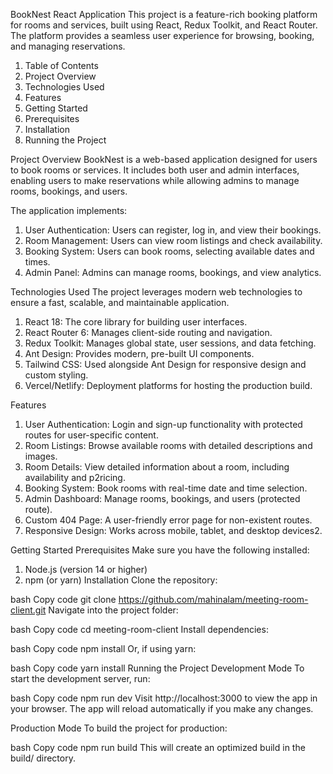 BookNest React Application
This project is a feature-rich booking platform for rooms and services, built using React, Redux Toolkit, and React Router. The platform provides a seamless user experience for browsing, booking, and managing reservations.

1. Table of Contents
2. Project Overview
3. Technologies Used
4. Features
5. Getting Started
6. Prerequisites
7. Installation
8. Running the Project

Project Overview
BookNest is a web-based application designed for users to book rooms or services. It includes both user and admin interfaces, enabling users to make reservations while allowing admins to manage rooms, bookings, and users.

The application implements:

1. User Authentication: Users can register, log in, and view their bookings.
2. Room Management: Users can view room listings and check availability.
3. Booking System: Users can book rooms, selecting available dates and times.
4. Admin Panel: Admins can manage rooms, bookings, and view analytics.

Technologies Used
The project leverages modern web technologies to ensure a fast, scalable, and maintainable application.

1. React 18: The core library for building user interfaces.
2. React Router 6: Manages client-side routing and navigation.
3. Redux Toolkit: Manages global state, user sessions, and data fetching.
4. Ant Design: Provides modern, pre-built UI components.
5. Tailwind CSS: Used alongside Ant Design for responsive design and custom styling.
6. Vercel/Netlify: Deployment platforms for hosting the production build.

Features

1. User Authentication: Login and sign-up functionality with protected routes for user-specific content.
2. Room Listings: Browse available rooms with detailed descriptions and images.
3. Room Details: View detailed information about a room, including availability and p2ricing.
4. Booking System: Book rooms with real-time date and time selection.
5. Admin Dashboard: Manage rooms, bookings, and users (protected route).
6. Custom 404 Page: A user-friendly error page for non-existent routes.
7. Responsive Design: Works across mobile, tablet, and desktop devices2.

Getting Started
Prerequisites
Make sure you have the following installed:

1. Node.js (version 14 or higher)
2. npm (or yarn)
   Installation
   Clone the repository:

bash
Copy code
git clone https://github.com/mahinalam/meeting-room-client.git
Navigate into the project folder:

bash
Copy code
cd meeting-room-client
Install dependencies:

bash
Copy code
npm install
Or, if using yarn:

bash
Copy code
yarn install
Running the Project
Development Mode
To start the development server, run:

bash
Copy code
npm run dev
Visit http://localhost:3000 to view the app in your browser. The app will reload automatically if you make any changes.

Production Mode
To build the project for production:

bash
Copy code
npm run build
This will create an optimized build in the build/ directory.
